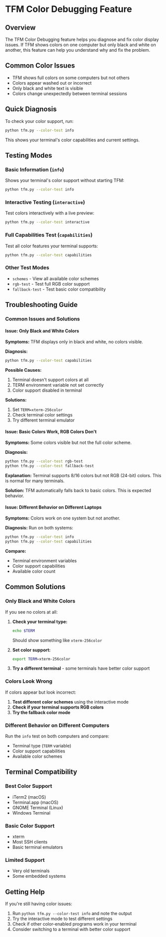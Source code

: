 # TFM Color Debugging Feature

## Overview

The TFM Color Debugging feature helps you diagnose and fix color display issues. If TFM shows colors on one computer but only black and white on another, this feature can help you understand why and fix the problem.

## Common Color Issues

- TFM shows full colors on some computers but not others
- Colors appear washed out or incorrect
- Only black and white text is visible
- Colors change unexpectedly between terminal sessions

## Quick Diagnosis

To check your color support, run:

```bash
python tfm.py --color-test info
```

This shows your terminal's color capabilities and current settings.

## Testing Modes

### Basic Information (`info`)
Shows your terminal's color support without starting TFM:
```bash
python tfm.py --color-test info
```

### Interactive Testing (`interactive`)
Test colors interactively with a live preview:
```bash
python tfm.py --color-test interactive
```

### Full Capabilities Test (`capabilities`)
Test all color features your terminal supports:
```bash
python tfm.py --color-test capabilities
```

### Other Test Modes
- `schemes` - View all available color schemes
- `rgb-test` - Test full RGB color support
- `fallback-test` - Test basic color compatibility



## Troubleshooting Guide

### Common Issues and Solutions

#### Issue: Only Black and White Colors
**Symptoms:** TFM displays only in black and white, no colors visible.

**Diagnosis:**
```bash
python tfm.py --color-test capabilities
```

**Possible Causes:**
1. Terminal doesn't support colors at all
2. TERM environment variable not set correctly
3. Color support disabled in terminal

**Solutions:**
1. Set `TERM=xterm-256color`
2. Check terminal color settings
3. Try different terminal emulator

#### Issue: Basic Colors Work, RGB Colors Don't
**Symptoms:** Some colors visible but not the full color scheme.

**Diagnosis:**
```bash
python tfm.py --color-test rgb-test
python tfm.py --color-test fallback-test
```

**Explanation:** Terminal supports 8/16 colors but not RGB (24-bit) colors. This is normal for many terminals.

**Solution:** TFM automatically falls back to basic colors. This is expected behavior.

#### Issue: Different Behavior on Different Laptops
**Symptoms:** Colors work on one system but not another.

**Diagnosis:**
Run on both systems:
```bash
python tfm.py --color-test info
python tfm.py --color-test capabilities
```

**Compare:**
- Terminal environment variables
- Color support capabilities
- Available color count

## Common Solutions

### Only Black and White Colors

If you see no colors at all:

1. **Check your terminal type:**
   ```bash
   echo $TERM
   ```
   Should show something like `xterm-256color`

2. **Set color support:**
   ```bash
   export TERM=xterm-256color
   ```

3. **Try a different terminal** - some terminals have better color support

### Colors Look Wrong

If colors appear but look incorrect:

1. **Test different color schemes** using the interactive mode
2. **Check if your terminal supports RGB colors**
3. **Try the fallback color mode**

### Different Behavior on Different Computers

Run the `info` test on both computers and compare:
- Terminal type (`TERM` variable)
- Color support capabilities
- Available color schemes

## Terminal Compatibility

### Best Color Support
- iTerm2 (macOS)
- Terminal.app (macOS)
- GNOME Terminal (Linux)
- Windows Terminal

### Basic Color Support
- xterm
- Most SSH clients
- Basic terminal emulators

### Limited Support
- Very old terminals
- Some embedded systems

## Getting Help

If you're still having color issues:

1. Run `python tfm.py --color-test info` and note the output
2. Try the interactive mode to test different settings
3. Check if other color-enabled programs work in your terminal
4. Consider switching to a terminal with better color support